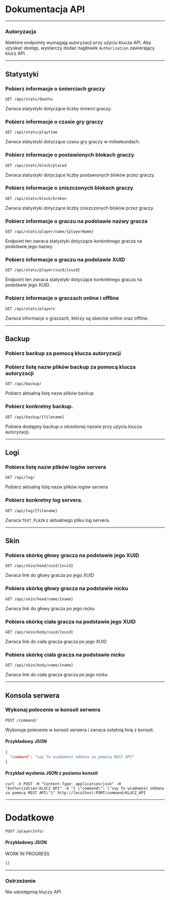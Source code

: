 # Dokumentacja API

---

### Autoryzacja

Niektóre endpointy wymagają autoryzacji przy użyciu klucza API. Aby uzyskać dostęp, wystarczy dodać
nagłówek `Authorization` zawierający klucz API.

---

## Statystyki

### Pobierz informacje o śmierciach graczy

```
GET /api/stats/deaths
```

Zwraca statystyki dotyczące liczby śmierci graczy.

### Pobierz informacje o czasie gry graczy

```
GET /api/stats/playtime
```

Zwraca statystyki dotyczące czasu gry graczy w milisekundach.

### Pobierz informacje o postawionych blokach graczy

```
GET /api/stats/block/placed
```

Zwraca statystyki dotyczące liczby postawionych bloków przez graczy.

### Pobierz informacje o zniszczonych blokach graczy

```
GET /api/stats/block/broken
```

Zwraca statystyki dotyczące liczby zniszczonych bloków przez graczy.

### Pobierz informacje o graczu na podstawie nazwy gracza

```
GET /api/stats/player/name/{playerName}
```

Endpoint ten zwraca statystyki dotyczące konkretnego gracza na podstawie jego nazwy.

### Pobierz informacje o graczu na podstawie XUID

```
GET /api/stats/player/xuid/{xuid}
```

Endpoint ten zwraca statystyki dotyczące konkretnego gracza na podstawie jego XUID.

### Pobierz informacje o graczach online i offline

```
GET /api/stats/players
```

Zwraca informacje o graczach, którzy są obecnie online oraz offline.

---

## Backup

### Pobierz backup za pomocą klucza autoryzacji

### Pobierz listę nazw plików backup za pomocą klucza autoryzacji

```
GET /api/backup/
```

Pobierz aktualną listę nazw plików backup

### Pobierz konkretny backup.

```
GET /api/backup/{filename}
```

Pobiera dostępny backup o określonej nazwie przy użyciu klucza autoryzacji.

---

## Logi

### Pobiera listę nazw plików logów servera

```
GET /api/log/
```

Pobierz aktualną listę nazw plików logów servera

### Pobierz konkretny log servera.

```
GET /api/log/{filename}
```

Zwraca `TEXT_PLAIN` z aktualnego pliku log servera.

---

## Skin

### Pobiera skórkę głowy gracza na podstawie jego XUID

```
GET /api/skin/head/xuid/{xuid}
```

Zwraca link do głowy gracza po jego XUID

### Pobiera skórkę głowy gracza na podstawie nicku

```
GET /api/skin/head/name/{name}
```

Zwraca link do głowy gracza po jego nicku

### Pobiera skórkę ciała gracza na podstawie jego XUID

```
GET /api/skin/body/xuid/{xuid}
```

Zwraca link do ciała gracza gracza po jego XUID

### Pobiera skórkę ciała gracza na podstawie nicku

```
GET /api/skin/body/name/{name}
```

Zwraca link do ciała gracza gracza po jego nicku

---

## Konsola serwera

### Wykonaj polecenie w konsoli serwera

```
POST /command/
```

Wykonuje polecenie w konsoli serwera i zwraca ostatnią linię z konsoli.

#### Przykładowy JSON

```json
{
  "command": "say To wiadomość oddana za pomocą REST API"
}
```

#### Przykład wysłania JSON z poziomu konsoli

```
curl -X POST -H "Content-Type: application/json" -H "Authorization:KLUCZ API" -d "{ \"command\": \"say To wiadomość oddana za pomocą REST API\"}" http://localhost:PORT/command/KLUCZ_API
```

---

# Dodatkowe

```
POST /playerInfo/
```

#### Przykładowy JSON

WORK IN PROGRESS

```json
{}
```

---

### Ostrzeżenie

Nie udostępniaj kluczy API
